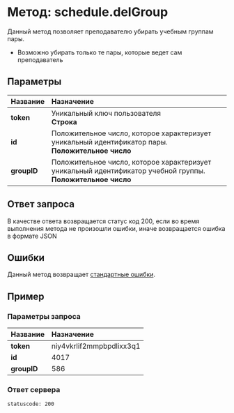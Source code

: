 # Метод: schedule.delGroup<a name="schedule.delGroup"/>

Данный метод позволяет преподавателю убирать учебным группам пары.
- Возможно убирать только те пары, которые ведет сам преподаватель

## Параметры
| Название     | Назначение     |
| :------------- | :------------- |
**token** | Уникальный ключ пользователя <br> **Строка**
**id**       | Положительное число, которое характеризует уникальный идентификатор пары. <br> **Положительное число**
**groupID**       | Положительное число, которое характеризует уникальный идентификатор учебной группы. <br> **Положительное число**

## Ответ запроса
В качестве ответа возвращается статус код 200, если во время выполнения метода не произошли ошибки, иначе возвращается ошибка в формате JSON


## Ошибки
Данный метод возвращает [стандартные ошибки](#errors).<br>

## Пример

### Параметры запроса
| Название     | Назначение     |
| :------------- | :------------- |
**token** | niy4vkrlif2mmpbpdlixx3q1
**id**       | 4017
**groupID** | 586

### Ответ сервера

```
statuscode: 200
```
